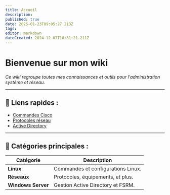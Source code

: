 ```yaml
---
title: Accueil
description: 
published: true
date: 2025-01-23T09:05:27.213Z
tags: 
editor: markdown
dateCreated: 2024-12-07T10:31:21.211Z
---
```


# Bienvenue sur mon wiki

*Ce wiki regroupe toutes mes connaissances et outils pour l'administration système et réseau.*

---

## 🔗 Liens rapides :
- [Commandes Cisco](/fr/Reseau/Commandes_cisco)
- [Protocoles réseau](/fr/Reseau/Protocoles)
- [Active Directory](fr/Windows-Server/Active_Directory)



---

## 📂 Catégories principales :

| **Catégorie**       | **Description**                      |
|----------------------|--------------------------------------|
| **Linux**           | Commandes et configurations Linux.  |
| **Réseaux**         | Protocoles, équipements, et plus.   |
| **Windows Server**  | Gestion Active Directory et FSRM.   |


